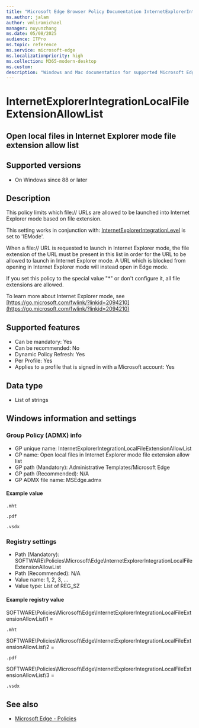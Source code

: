 ```yaml
---
title: "Microsoft Edge Browser Policy Documentation InternetExplorerIntegrationLocalFileExtensionAllowList"
ms.author: jalam
author: vmliramichael
manager: nuyunzhang
ms.date: 05/08/2025
audience: ITPro
ms.topic: reference
ms.service: microsoft-edge
ms.localizationpriority: high
ms.collection: M365-modern-desktop
ms.custom:
description: "Windows and Mac documentation for supported Microsoft Edge Browser policy: Open local files in Internet Explorer mode file extension allow list"
---
```


<!--THIS FILE IS AUTOMATICALLY GENERATED. MANUAL CHANGES WILL BE OVERWRITTEN.-->
<!--Please contact the Microsoft Edge Manageability team with any questions.-->

# InternetExplorerIntegrationLocalFileExtensionAllowList

## Open local files in Internet Explorer mode file extension allow list


## Supported versions

- On Windows since 88 or later

## Description

This policy limits which file:// URLs are allowed to be launched into Internet Explorer mode based on file extension.

This setting works in conjunction with:
[InternetExplorerIntegrationLevel](InternetExplorerIntegrationLevel.md) is set to 'IEMode'.

When a file:// URL is requested to launch in Internet Explorer mode, the file extension of the URL must be present in this list in order for the URL to be allowed to launch in Internet Explorer mode. A URL which is blocked from opening in Internet Explorer mode will instead open in Edge mode.

If you set this policy to the special value "*" or don't configure it, all file extensions are allowed.

To learn more about Internet Explorer mode, see [https://go.microsoft.com/fwlink/?linkid=2094210](https://go.microsoft.com/fwlink/?linkid=2094210)

## Supported features

- Can be mandatory: Yes
- Can be recommended: No
- Dynamic Policy Refresh: Yes
- Per Profile: Yes
- Applies to a profile that is signed in with a Microsoft account: Yes

## Data type

- List of strings

## Windows information and settings

### Group Policy (ADMX) info

- GP unique name: InternetExplorerIntegrationLocalFileExtensionAllowList
- GP name: Open local files in Internet Explorer mode file extension allow list
- GP path (Mandatory): Administrative Templates/Microsoft Edge
- GP path (Recommended): N/A
- GP ADMX file name: MSEdge.admx

#### Example value

```
.mht
```

```
.pdf
```

```
.vsdx
```

### Registry settings

- Path (Mandatory): SOFTWARE\Policies\Microsoft\Edge\InternetExplorerIntegrationLocalFileExtensionAllowList
- Path (Recommended): N/A
- Value name: 1, 2, 3, ...
- Value type: List of REG_SZ

#### Example registry value

SOFTWARE\Policies\Microsoft\Edge\InternetExplorerIntegrationLocalFileExtensionAllowList\1 =
```
.mht
```

SOFTWARE\Policies\Microsoft\Edge\InternetExplorerIntegrationLocalFileExtensionAllowList\2 =
```
.pdf
```

SOFTWARE\Policies\Microsoft\Edge\InternetExplorerIntegrationLocalFileExtensionAllowList\3 =
```
.vsdx
```




## See also
- [Microsoft Edge - Policies](../microsoft-edge-policies.md)
